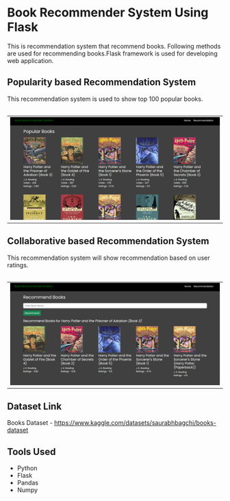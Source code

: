 # Book Recommender System Using Flask
This is recommendation system that recommend books. Following methods are used for recommending books.Flask framework is used for developing web application.

## Popularity based Recommendation System
This recommendation system is used to show top 100 popular books.<br><br>
<table>
    <tbody>
        <tr>
            <td><img src="image/img-1.png" alt="Book Image"></td>
        </tr>
    </tbody>
</table>

## Collaborative based Recommendation System
This recommendation system will show recommendation based on user ratings.<br><br>
<table>
    <tbody>
        <tr>
            <td><img src="image/img-2.png" alt="Book Image"></td>
        </tr>
    </tbody>
</table>

## Dataset Link
Books Dataset - https://www.kaggle.com/datasets/saurabhbagchi/books-dataset

## Tools Used
- Python
- Flask
- Pandas
- Numpy